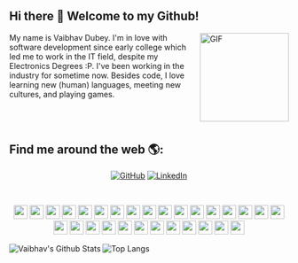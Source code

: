 ## Hi there 👋 Welcome to my Github! 	

<img align="right" alt="GIF" height="160px" src="https://media.giphy.com/media/MeJgB3yMMwIaHmKD4z/giphy.gif" />

My name is Vaibhav Dubey. I'm in love with software development since early college which led me to work in the IT field, despite my Electronics Degrees :P. I've been working in the industry for  sometime now. Besides code, I love learning new (human) languages, meeting new cultures, and playing games. 

<br/>
<br/>

## Find me around the web 🌎: 
<p align="center">
	<a href="https://github.com/Vaibhav-Dubey"><img src="https://img.shields.io/github/followers/dubey.svg?label=GitHub&style=social" alt="GitHub"></a>
	<a href="https://www.linkedin.com/in/vaibhav-dubey-2a3295131/"><img src="https://img.shields.io/badge/LinkedIn--_.svg?style=social&logo=linkedin" alt="LinkedIn"></a>
</p>

<br/>

<p align="center">
<img src ="https://img.shields.io/badge/python-3670A0?style=for-the-badge&logo=python&logoColor=ffdd54" height="25"/> 
<img src="https://img.shields.io/badge/javascript-%23F7DF1E.svg?&style=for-the-badge&logo=javascript&logoColor=black" height="25"/>
<img src="https://img.shields.io/badge/typescript%20-%23007ACC.svg?&style=for-the-badge&logo=typescript&logoColor=white" height="25"/>				<img src="https://img.shields.io/badge/bootstrap%20-%23563D7C.svg?&style=for-the-badge&logo=bootstrap&logoColor=white" height="25"/>
<img src="https://img.shields.io/badge/node.js%20-%2343853D.svg?&style=for-the-badge&logo=node.js&logoColor=white" height="25"/>
<img src="https://img.shields.io/badge/express.js%20-%23404d59.svg?&style=for-the-badge" height="25"/>
<img src="https://img.shields.io/badge/react%20-%2320232a.svg?&style=for-the-badge&logo=react&logoColor=%2361DAFB" height="25"/>
<img src="https://img.shields.io/badge/-GitHub-181717?style=flat-square&logo=github" height="25"/>
<img src="https://img.shields.io/badge/MongoDB-%234ea94b.svg?&style=for-the-badge&logo=mongodb&logoColor=white" height="25"/>
<img src="https://img.shields.io/badge/Microsoft%20Azure-0089D6?logo=microsoft-azure&logoColor=white&style=for-the-badge" height="25"/>
<img src="https://img.shields.io/badge/-npm-CB3837?style=flat-square&logo=npm" height="25"/>
<img src="https://img.shields.io/badge/Blogger-FF5722?style=for-the-badge&logo=blogger&logoColor=white" height="25"/>
<img src="https://img.shields.io/badge/Canva-%2300C4CC.svg?style=for-the-badge&logo=Canva&logoColor=white" height="25"/>
<img src="https://img.shields.io/badge/Visual%20Studio%20Code-0078d7.svg?style=for-the-badge&logo=visual-studio-code&logoColor=white" height="25"/>
<img src="https://img.shields.io/badge/Windows-0078D6?style=for-the-badge&logo=windows&logoColor=white" height="25">
<img src="https://img.shields.io/badge/Ubuntu-E95420?style=for-the-badge&logo=ubuntu&logoColor=white" height="25">
<img src="https://img.shields.io/badge/HTML-239120?style=for-the-badge&logo=html5&logoColor=white" height="25">
<img src="https://img.shields.io/badge/CSS-239120?&style=for-the-badge&logo=css3&logoColor=white" height="25">
<img src="https://img.shields.io/badge/Markdown-000000?style=for-the-badge&logo=markdown&logoColor=white" height="25">
<img src="https://img.shields.io/badge/Redux-593D88?style=for-the-badge&logo=redux&logoColor=white" height="25">
<img src="https://img.shields.io/badge/Django-092E20?style=for-the-badge&logo=django&logoColor=white" height="25">
<img src="https://img.shields.io/badge/Flask-000000?style=for-the-badge&logo=flask&logoColor=white" height="25">
<img src="https://img.shields.io/badge/Flutter-02569B?style=for-the-badge&logo=flutter&logoColor=white" height="25">
<img src="https://img.shields.io/badge/PostgreSQL-316192?style=for-the-badge&logo=postgresql&logoColor=white" height="25">
<img src="https://img.shields.io/badge/Heroku-430098?style=for-the-badge&logo=heroku&logoColor=white" height="25">
<img src="https://img.shields.io/badge/Jest-323330?style=for-the-badge&logo=Jest&logoColor=white" height="25">
<img src="https://img.shields.io/badge/Gitpod-000000?style=for-the-badge&logo=gitpod&logoColor=#FFAE33" height="25">
<img src="https://img.shields.io/badge/GIT-E44C30?style=for-the-badge&logo=git&logoColor=white" height="25">
<img src="https://img.shields.io/badge/Overleaf-47A141?style=for-the-badge&logo=Overleaf&logoColor=white" height="25">
</p>
<img align="left" alt="Vaibhav's Github Stats" src="https://github-readme-stats.vercel.app/api?username=Vaibhav-Dubey&show_icons=true&hide_border=ture&count_private=true&theme=dark&hide=stars,prs,issues,contribs" />

![Top Langs](https://github-readme-stats.vercel.app/api/top-langs/?username=Vaibhav-Dubey&hide=css,html&theme=dark)
